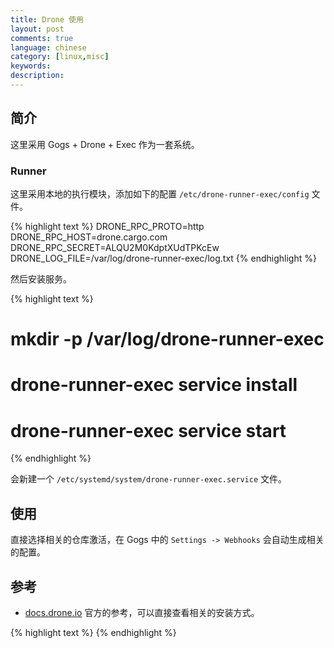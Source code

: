 ```yaml
---
title: Drone 使用
layout: post
comments: true
language: chinese
category: [linux,misc]
keywords:
description:
---
```



<!-- more -->

## 简介

这里采用 Gogs + Drone + Exec 作为一套系统。

### Runner

这里采用本地的执行模块，添加如下的配置 `/etc/drone-runner-exec/config` 文件。

{% highlight text %}
DRONE_RPC_PROTO=http
DRONE_RPC_HOST=drone.cargo.com
DRONE_RPC_SECRET=ALQU2M0KdptXUdTPKcEw
DRONE_LOG_FILE=/var/log/drone-runner-exec/log.txt
{% endhighlight %}

然后安装服务。

{% highlight text %}
# mkdir -p /var/log/drone-runner-exec
# drone-runner-exec service install
# drone-runner-exec service start
{% endhighlight %}

会新建一个 `/etc/systemd/system/drone-runner-exec.service` 文件。

## 使用

直接选择相关的仓库激活，在 Gogs 中的 `Settings -> Webhooks` 会自动生成相关的配置。


## 参考

* [docs.drone.io](https://docs.drone.io/) 官方的参考，可以直接查看相关的安装方式。

<!--
可以使用 Docker-Compose 进行简单的编排，这里采用 Podman 的类似编排工具。

{% highlight text %}
# podman pull drone/drone:1
{% endhighlight %}

https://github.com/containers/podman-compose
-->

{% highlight text %}
{% endhighlight %}
